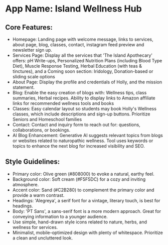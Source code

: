 # **App Name**: Island Wellness Hub

## Core Features:

- Homepage: Landing page with welcome message, links to services, about page, blog, classes, contact, instagram feed preview and newsletter sign up.
- Services Page: Display all the services that 'The Island Apothecary' offers: pH Write-ups, Personalized Nutrition Plans (including Blood Type Diet), Muscle Response Testing, Herbal Education (with teas & tinctures), and a Coming soon section: Iridology, Donation-based or sliding scale options
- About Page: Display the profile and credentials of Holly, and the mission statement.
- Blog: Enable the easy creation of blogs with: Wellness tips, class summaries, Herbal recipes. Ability to display links to Amazon affiliate links for recommended wellness tools and books
- Classes: Easy calendar layout so students may book Holly's Wellness classes, which include descriptions and sign-up buttons. Prioritize Seniors and Homeschool families
- Contact: Contact and inquiry form to reach out for: questions, collaborations, or bookings.
- AI Blog Enhancement: Generative AI suggests relevant topics from blogs or websites related to naturopathic wellness. Tool uses keywords or topics to enhance the next blog for increased visibility and SEO.

## Style Guidelines:

- Primary color: Olive green (#808000) to evoke a natural, earthy feel.
- Background color: Soft cream (#F5F5DC) for a cozy and inviting atmosphere.
- Accent color: Sand (#C2B280) to complement the primary color and provide a warm contrast.
- Headings: 'Alegreya', a serif font for a vintage, literary touch, is best for headings.
- Body: 'PT Sans', a sans-serif font is a more modern approach. Great for conveying information to a younger audience.
- Use simple, hand-drawn style icons related to nature, herbs, and wellness for services.
- Minimalist, mobile-optimized design with plenty of whitespace. Prioritize a clean and uncluttered look.